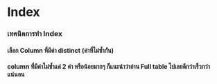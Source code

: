 # Index

### เทคนิคการทำ Index

#### เลือก Column ที่มีค่า distinct (ค่าที่ไม่ซ้ำกัน)
#### column ที่มีค่าไม่ซ้ำแค่ 2 ค่า หรือน้อยมากๆ ก็แนะนำว่าอ่าน Full table ไปเลยดีกว่าเร็วกว่าแน่นอน
